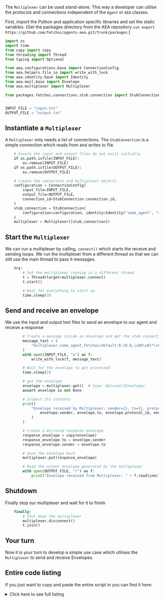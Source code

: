 The `Multiplexer` can be used stand-alone. This way a developer can utilise the protocols and connections independent of the `Agent` or `AEA` classes.

First, import the Python and application specific libraries and set the static variables. (Get the packages directory from the AEA repository `svn export https://github.com/fetchai/agents-aea.git/trunk/packages`.)
``` python
import os
import time
from copy import copy
from threading import Thread
from typing import Optional

from aea.configurations.base import ConnectionConfig
from aea.helpers.file_io import write_with_lock
from aea.identity.base import Identity
from aea.mail.base import Envelope
from aea.multiplexer import Multiplexer

from packages.fetchai.connections.stub.connection import StubConnection


INPUT_FILE = "input.txt"
OUTPUT_FILE = "output.txt"
```

## Instantiate a `Multiplexer`

A `Multiplexer` only needs a list of connections. The `StubConnection` is a simple connection which reads from and writes to file.

``` python
    # Ensure the input and output files do not exist initially
    if os.path.isfile(INPUT_FILE):
        os.remove(INPUT_FILE)
    if os.path.isfile(OUTPUT_FILE):
        os.remove(OUTPUT_FILE)

    # create the connection and multiplexer objects
    configuration = ConnectionConfig(
        input_file=INPUT_FILE,
        output_file=OUTPUT_FILE,
        connection_id=StubConnection.connection_id,
    )
    stub_connection = StubConnection(
        configuration=configuration, identity=Identity("some_agent", "some_address")
    )
    multiplexer = Multiplexer([stub_connection])
```

## Start the `Multiplexer`

We can run a multiplexer by calling, `connect()` which starts the receive and sending loops. We run the multiplexer from a different thread so that we can still use the main thread to pass it messages.

``` python
    try:
        # Set the multiplexer running in a different thread
        t = Thread(target=multiplexer.connect)
        t.start()

        # Wait for everything to start up
        time.sleep(3)
```

## Send and receive an envelope
We use the input and output text files to send an envelope to our agent and receive a response
``` python
        # Create a message inside an envelope and get the stub connection to pass it into the multiplexer
        message_text = (
            "multiplexer,some_agent,fetchai/default:0.10.0,\x08\x01*\x07\n\x05hello,"
        )
        with open(INPUT_FILE, "w") as f:
            write_with_lock(f, message_text)

        # Wait for the envelope to get processed
        time.sleep(2)

        # get the envelope
        envelope = multiplexer.get()  # type: Optional[Envelope]
        assert envelope is not None

        # Inspect its contents
        print(
            "Envelope received by Multiplexer: sender={}, to={}, protocol_id={}, message={}".format(
                envelope.sender, envelope.to, envelope.protocol_id, envelope.message
            )
        )

        # Create a mirrored response envelope
        response_envelope = copy(envelope)
        response_envelope.to = envelope.sender
        response_envelope.sender = envelope.to

        # Send the envelope back
        multiplexer.put(response_envelope)

        # Read the output envelope generated by the multiplexer
        with open(OUTPUT_FILE, "r") as f:
            print("Envelope received from Multiplexer: " + f.readline())
```

## Shutdown
Finally stop our multiplexer and wait for it to finish
``` python
    finally:
        # Shut down the multiplexer
        multiplexer.disconnect()
        t.join()
```

## Your turn

Now it is your turn to develop a simple use case which utilises the `Multiplexer` to send and receive Envelopes.

## Entire code listing
If you just want to copy and paste the entire script in you can find it here:

<details><summary>Click here to see full listing</summary>
<p>

``` python
import os
import time
from copy import copy
from threading import Thread
from typing import Optional

from aea.configurations.base import ConnectionConfig
from aea.helpers.file_io import write_with_lock
from aea.identity.base import Identity
from aea.mail.base import Envelope
from aea.multiplexer import Multiplexer

from packages.fetchai.connections.stub.connection import StubConnection


INPUT_FILE = "input.txt"
OUTPUT_FILE = "output.txt"


def run():
    """Run demo."""

    # Ensure the input and output files do not exist initially
    if os.path.isfile(INPUT_FILE):
        os.remove(INPUT_FILE)
    if os.path.isfile(OUTPUT_FILE):
        os.remove(OUTPUT_FILE)

    # create the connection and multiplexer objects
    configuration = ConnectionConfig(
        input_file=INPUT_FILE,
        output_file=OUTPUT_FILE,
        connection_id=StubConnection.connection_id,
    )
    stub_connection = StubConnection(
        configuration=configuration, identity=Identity("some_agent", "some_address")
    )
    multiplexer = Multiplexer([stub_connection])
    try:
        # Set the multiplexer running in a different thread
        t = Thread(target=multiplexer.connect)
        t.start()

        # Wait for everything to start up
        time.sleep(3)

        # Create a message inside an envelope and get the stub connection to pass it into the multiplexer
        message_text = (
            "multiplexer,some_agent,fetchai/default:0.10.0,\x08\x01*\x07\n\x05hello,"
        )
        with open(INPUT_FILE, "w") as f:
            write_with_lock(f, message_text)

        # Wait for the envelope to get processed
        time.sleep(2)

        # get the envelope
        envelope = multiplexer.get()  # type: Optional[Envelope]
        assert envelope is not None

        # Inspect its contents
        print(
            "Envelope received by Multiplexer: sender={}, to={}, protocol_id={}, message={}".format(
                envelope.sender, envelope.to, envelope.protocol_id, envelope.message
            )
        )

        # Create a mirrored response envelope
        response_envelope = copy(envelope)
        response_envelope.to = envelope.sender
        response_envelope.sender = envelope.to

        # Send the envelope back
        multiplexer.put(response_envelope)

        # Read the output envelope generated by the multiplexer
        with open(OUTPUT_FILE, "r") as f:
            print("Envelope received from Multiplexer: " + f.readline())
    finally:
        # Shut down the multiplexer
        multiplexer.disconnect()
        t.join()


if __name__ == "__main__":
    run()
```
</p>
</details>

<br />
